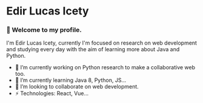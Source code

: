 <h1>Edir Lucas Icety</h1>

<h3>👋 Welcome to my profile.</h1>

I'm Edir Lucas Icety, currently I'm focused on research on web development and studying every day with the aim of learning more about Java and Python.

- 🔭 I’m currently working on Python research to make a collaborative web too.
- 🌱 I’m currently learning Java 8, Python, JS...
- 👯 I’m looking to collaborate on web development.
- ⚡ Technologies: React, Vue...
